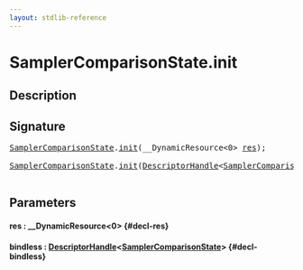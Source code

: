 ```yaml
---
layout: stdlib-reference
---
```


# SamplerComparisonState\.init

## Description





## Signature 

<pre>
<a href="/stdlib-reference/types/samplercomparisonstate-07h/index" class="code_type">SamplerComparisonState</a>.<a href="/stdlib-reference/types/samplercomparisonstate-07h/init">init</a>(__DynamicResource&lt;0&gt; <a href="/stdlib-reference/types/samplercomparisonstate-07h/init#decl-res" class="code_param">res</a>);

<a href="/stdlib-reference/types/samplercomparisonstate-07h/index" class="code_type">SamplerComparisonState</a>.<a href="/stdlib-reference/types/samplercomparisonstate-07h/init">init</a>(<a href="/stdlib-reference/types/descriptorhandle-0a/index" class="code_type">DescriptorHandle</a>&lt;<a href="/stdlib-reference/types/samplercomparisonstate-07h/index" class="code_type">SamplerComparisonState</a>&gt; <a href="/stdlib-reference/types/samplercomparisonstate-07h/init#decl-bindless" class="code_param">bindless</a>);

</pre>

## Parameters

#### res  : \_\_DynamicResource\<0\> {#decl-res}
#### bindless  : [DescriptorHandle](/stdlib-reference/types/descriptorhandle-0a/index)\<[SamplerComparisonState](/stdlib-reference/types/samplercomparisonstate-07h/index)\> {#decl-bindless}


